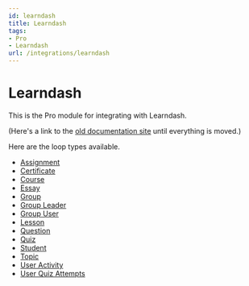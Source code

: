 ```yaml
---
id: learndash
title: Learndash
tags:
- Pro
- Learndash
url: /integrations/learndash
---
```


# Learndash

This is the Pro module for integrating with Learndash.

(Here's a link to the [old documentation site](https://loop.tangible.one/extend/learndash/) until everything is moved.)


Here are the loop types available.

- [Assignment](/integrations/learndash/assignment)
- [Certificate](/integrations/learndash/certificate)
- [Course](/integrations/learndash/course)
- [Essay](/integrations/learndash/essay)
- [Group](/integrations/learndash/group)
- [Group Leader](/integrations/learndash/group-leader)
- [Group User](/integrations/learndash/group-user)
- [Lesson](/integrations/learndash/lesson)
- [Question](/integrations/learndash/question)
- [Quiz](/integrations/learndash/quiz)
- [Student](/integrations/learndash/student)
- [Topic](/integrations/learndash/topic)
- [User Activity](/integrations/learndash/user-activity)
- [User Quiz Attempts](/integrations/learndash/user-quiz-attempts)
